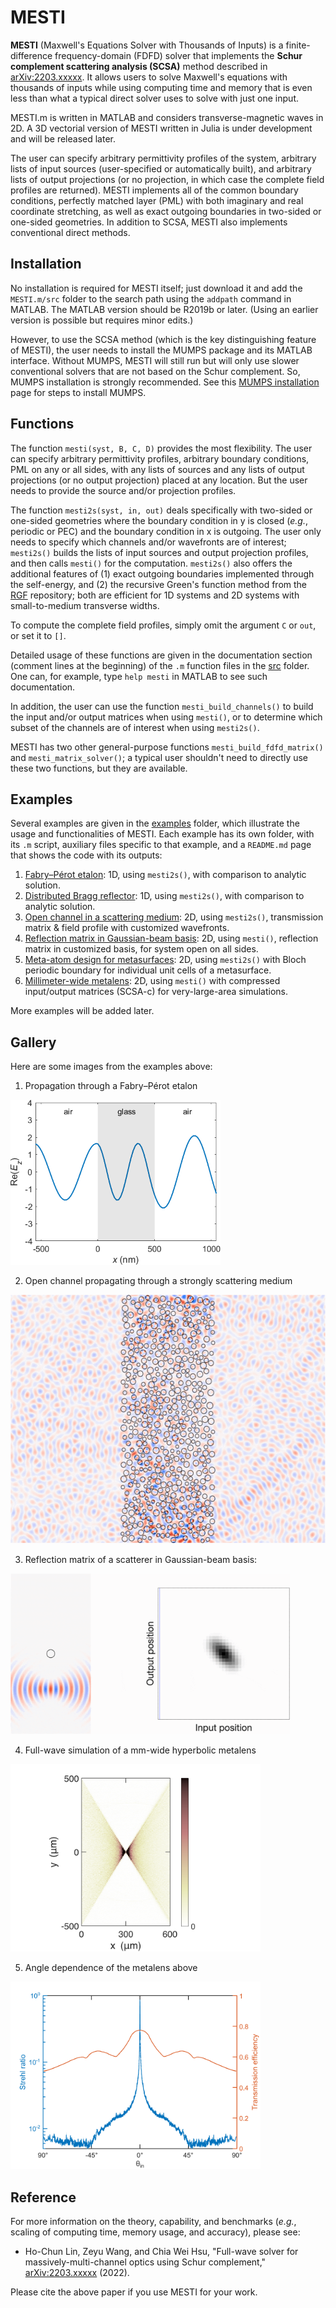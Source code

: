 # MESTI

**MESTI** (Maxwell's Equations Solver with Thousands of Inputs) is a finite-difference frequency-domain (FDFD) solver that implements the **Schur complement scattering analysis (SCSA)** method described in [arXiv:2203.xxxxx](https://arxiv.org/abs/2203.xxxxx). It allows users to solve Maxwell's equations with thousands of inputs while using computing time and memory that is even less than what a typical direct solver uses to solve with just one input.

MESTI.m is written in MATLAB and considers transverse-magnetic waves in 2D. A 3D vectorial version of MESTI written in Julia is under development and will be released later.  

The user can specify arbitrary permittivity profiles of the system, arbitrary lists of input sources (user-specified or automatically built), and arbitrary lists of output projections (or no projection, in which case the complete field profiles are returned). MESTI implements all of the common boundary conditions, perfectly matched layer (PML) with both imaginary and real coordinate stretching, as well as exact outgoing boundaries in two-sided or one-sided geometries. In addition to SCSA, MESTI also implements conventional direct methods.

## Installation

No installation is required for MESTI itself; just download it and add the <code>MESTI.m/src</code> folder to the search path using the <code>addpath</code> command in MATLAB. The MATLAB version should be R2019b or later. (Using an earlier version is possible but requires minor edits.)

However, to use the SCSA method (which is the key distinguishing feature of MESTI), the user needs to install the MUMPS package and its MATLAB interface. Without MUMPS, MESTI will still run but will only use slower conventional solvers that are not based on the Schur complement. So, MUMPS installation is strongly recommended.  See this [MUMPS installation](./mumps) page for steps to install MUMPS.

## Functions 

The function <code>mesti(syst, B, C, D)</code> provides the most flexibility. The user can specify arbitrary permittivity profiles, arbitrary boundary conditions, PML on any or all sides, with any lists of sources and any lists of output projections (or no output projection) placed at any location. But the user needs to provide the source and/or projection profiles.

The function <code>mesti2s(syst, in, out)</code> deals specifically with two-sided or one-sided geometries where the boundary condition in y is closed (*e.g.*, periodic or PEC)  and the boundary condition in x is outgoing. The user only needs to specify which channels and/or wavefronts are of interest; <code>mesti2s()</code> builds the lists of input sources and output projection profiles, and then calls <code>mesti()</code> for the computation. <code>mesti2s()</code> also offers the additional features of (1) exact outgoing boundaries implemented through the self-energy, and (2) the recursive Green's function method from the [RGF](https://github.com/chiaweihsu/RGF) repository; both are efficient for 1D systems and 2D systems with small-to-medium transverse widths. 

To compute the complete field profiles, simply omit the argument <code>C</code> or  <code>out</code>, or set it to <code>[]</code>.

Detailed usage of these functions are given in the documentation section (comment lines at the beginning) of the <code>.m</code> function files in the [src](./src) folder. One can, for example, type <code>help mesti</code> in MATLAB to see such documentation.

In addition, the user can use the function <code>mesti_build_channels()</code> to build the input and/or output matrices when using <code>mesti()</code>, or to determine which subset of the channels are of interest when using <code>mesti2s()</code>.

MESTI has two other general-purpose functions <code>mesti_build_fdfd_matrix()</code> and <code>mesti_matrix_solver()</code>; a typical user shouldn't need to directly use these two functions, but they are available.

## Examples

Several examples are given in the [examples](./examples) folder, which illustrate the usage and functionalities of MESTI. Each example has its own folder, with its <code>.m</code> script, auxiliary files specific to that example, and a <code>README.md</code> page that shows the code with its outputs:

1. [Fabry–Pérot etalon](./examples/1d_fabry_perot): 1D, using <code>mesti2s()</code>, with comparison to analytic solution.
2. [Distributed Bragg reflector](./examples/1d_distributed_bragg_reflector): 1D, using <code>mesti2s()</code>, with comparison to analytic solution.
3. [Open channel in a scattering medium](./examples/2d_open_channel_through_disorder): 2D, using <code>mesti2s()</code>, transmission matrix & field profile with customized wavefronts.
4.  [Reflection matrix in Gaussian-beam basis](./examples/2d_reflection_matrix_Gaussian_beams): 2D, using <code>mesti()</code>, reflection matrix in customized basis, for system open on all sides.
5. [Meta-atom design for metasurfaces](./examples/2d_meta_atom_design): 2D, using <code>mesti2s()</code> with Bloch periodic boundary for individual unit cells of a metasurface.
6. [Millimeter-wide metalens](./examples/2d_metalens_full): 2D, using <code>mesti()</code> with compressed input/output matrices (SCSA-c) for very-large-area simulations.

More examples will be added later.

## Gallery
Here are some images from the examples above:

1. Propagation through a Fabry–Pérot etalon
<img src="./examples/1d_fabry_perot/fabry_perot_field_profile.gif" width="336" height="264"> 

2. Open channel propagating through a strongly scattering medium
<img src="./examples/2d_open_channel_through_disorder/disorder_open_channel.gif" width="530" height="398"> 

3. Reflection matrix of a scatterer in Gaussian-beam basis:
<img src="./examples/2d_reflection_matrix_Gaussian_beams/reflection_matrix_Gaussian_beams.gif" width="447" height="257"> 

4. Full-wave simulation of a mm-wide hyperbolic metalens 
<img src="./examples/2d_metalens_full/metalens_intensity_profile_0_degree.png" width="400" height="300"> 

5. Angle dependence of the metalens above
<img src="./examples/2d_metalens_full/metalens_Strehl_ratio_and_transmission_eff.png" width="400" height="300"> 

## Reference

For more information on the theory, capability, and benchmarks (*e.g.*, scaling of computing time, memory usage, and accuracy), please see:

- Ho-Chun Lin, Zeyu Wang, and Chia Wei Hsu, "Full-wave solver for massively-multi-channel optics using Schur complement,"  [arXiv:2203.xxxxx](https://arxiv.org/abs/2203.xxxxx) (2022).

Please cite the above paper if you use MESTI for your work.
